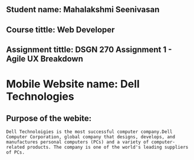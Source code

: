 ## Student name: Mahalakshmi Seenivasan
## Course tittle: Web Developer
## Assignment tittle: DSGN 270 Assignment 1 - Agile UX Breakdown

# Mobile Website name: Dell Technologies

## Purpose of the webite:
    
    Dell Technoloigies is the most successful computer company.Dell Computer Corporation, global company that designs, develops, and manufactures personal computers (PCs) and a variety of computer-related products. The company is one of the world's leading suppliers of PCs.